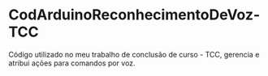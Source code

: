 # CodArduinoReconhecimentoDeVoz-TCC
Código utilizado no meu trabalho de conclusão de curso - TCC, gerencia e atribui ações para comandos por voz.
